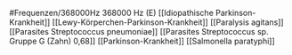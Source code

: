 #Frequenzen/368000Hz
368000 Hz (E)
[[Idiopathische Parkinson-Krankheit]]
[[Lewy-Körperchen-Parkinson-Krankheit]]
[[Paralysis agitans]]
[[Parasites Streptococcus pneumoniae]]
[[Parasites Streptococcus sp. Gruppe G (Zahn) 0,68]]
[[Parkinson-Krankheit]]
[[Salmonella paratyphi]]